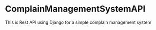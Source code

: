 # ComplainManagementSystemAPI
This is Rest API using Django for a simple complain management system
